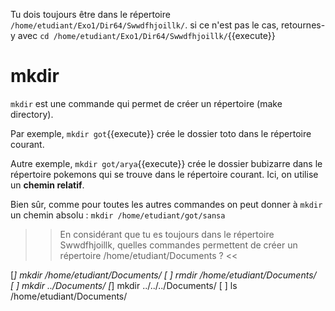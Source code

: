 
Tu dois toujours être dans le répertoire `/home/etudiant/Exo1/Dir64/Swwdfhjoillk/`. si ce n'est pas le cas, retournes-y avec `cd /home/etudiant/Exo1/Dir64/Swwdfhjoillk/`{{execute}}

# mkdir


`mkdir` est une commande qui permet de créer un répertoire (make directory).

Par exemple, `mkdir got`{{execute}} crée le dossier toto dans le répertoire courant.

Autre exemple, `mkdir got/arya`{{execute}} crée le dossier bubizarre dans le répertoire pokemons qui se trouve dans le répertoire courant. Ici, on utilise un **chemin relatif**.

Bien sûr, comme pour toutes les autres commandes on peut donner à `mkdir` un chemin absolu :
`mkdir /home/etudiant/got/sansa`



>> En considérant que tu es toujours dans le répertoire Swwdfhjoillk, quelles commandes permettent de créer un répertoire /home/etudiant/Documents ? <<

[*] mkdir /home/etudiant/Documents/
[ ] rmdir /home/etudiant/Documents/
[ ] mkdir ../Documents/
[*] mkdir ../../../Documents/
[ ] ls /home/etudiant/Documents/
